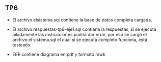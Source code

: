 ## TP6

- El archivo elsistema.sql contiene la base de datos completa cargada.

- El archivo respuestas-tp6-eje1.sql contiene la respuestas, si se ejecuta ailadamente las instrucciones podría dar error, por eso se cargó el archivo el sistema.sql el cual si se ejecuta completo funciona, está testeado.

- EER contiene diagrama en pdf y formato mwb
